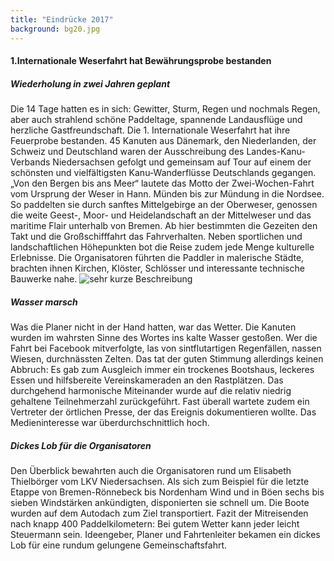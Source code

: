 ```yaml
---
title: "Eindrücke 2017"
background: bg20.jpg
---
```


#### 1.Internationale Weserfahrt hat Bewährungsprobe bestanden

##### Wiederholung in zwei Jahren geplant

Die 14 Tage hatten es in sich: Gewitter, Sturm, Regen und nochmals Regen, aber auch strahlend schöne Paddeltage, spannende Landausflüge und herzliche Gastfreundschaft. Die 1. Internationale Weserfahrt hat ihre Feuerprobe bestanden. 
45 Kanuten aus Dänemark, den Niederlanden, der Schweiz und Deutschland waren der Ausschreibung des Landes-Kanu-Verbands Niedersachsen gefolgt und gemeinsam auf Tour auf einem der schönsten und vielfältigsten Kanu-Wanderflüsse Deutschlands gegangen. „Von den Bergen bis ans Meer“ lautete das Motto der Zwei-Wochen-Fahrt vom Ursprung der Weser in Hann. Münden bis zur Mündung in die Nordsee. So paddelten sie durch sanftes Mittelgebirge an der Oberweser, genossen die weite Geest-, Moor- und Heidelandschaft an der Mittelweser und das maritime Flair unterhalb von Bremen. Ab hier bestimmten die Gezeiten den Takt und die Großschifffahrt das Fahrverhalten. Neben sportlichen und landschaftlichen Höhepunkten bot die Reise zudem jede Menge kulturelle Erlebnisse. Die Organisatoren führten die Paddler in malerische Städte, brachten ihnen Kirchen, Klöster, Schlösser und interessante technische Bauwerke nahe.
![sehr kurze Beschreibung](/assests/images/other_images/whatsoever.jpg "bg20.jpg")

##### Wasser marsch
Was die Planer nicht in der Hand hatten, war das Wetter. Die Kanuten wurden im wahrsten Sinne des Wortes ins kalte Wasser gestoßen. Wer die Fahrt bei Facebook mitverfolgte, las von sintflutartigen Regenfällen, nassen Wiesen, durchnässten Zelten. Das tat der guten Stimmung allerdings keinen Abbruch: Es gab zum Ausgleich immer ein trockenes Bootshaus, leckeres Essen und hilfsbereite Vereinskameraden an den Rastplätzen. Das durchgehend harmonische Miteinander wurde auf die relativ niedrig gehaltene Teilnehmerzahl zurückgeführt. Fast überall wartete zudem ein Vertreter der örtlichen Presse, der das Ereignis dokumentieren wollte. Das Medieninteresse war überdurchschnittlich hoch.
##### Dickes Lob für die Organisatoren
Den Überblick bewahrten auch die Organisatoren rund um Elisabeth Thielbörger vom LKV Niedersachsen. Als sich zum Beispiel für die letzte Etappe von Bremen-Rönnebeck bis Nordenham Wind und in Böen sechs bis sieben Windstärken ankündigten, disponierten sie schnell um. Die Boote wurden auf dem Autodach zum Ziel transportiert. Fazit der Mitreisenden nach knapp 400 Paddelkilometern: Bei gutem Wetter kann jeder leicht Steuermann sein. Ideengeber, Planer und Fahrtenleiter bekamen ein dickes Lob für eine rundum gelungene Gemeinschaftsfahrt. 

